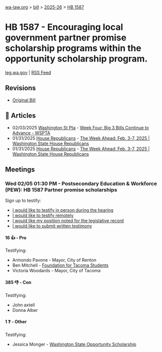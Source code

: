 [wa-law.org](/) > [bill](/bill/) > [2025-26](/bill/2025-26/) > [HB 1587](/bill/2025-26/hb/1587/)

# HB 1587 - Encouraging local government partner promise scholarship programs within the opportunity scholarship program.
[leg.wa.gov](https://app.leg.wa.gov/billsummary?BillNumber=1587&Year=2025&Initiative=false) | [RSS Feed](./rss.xml)

## Revisions
* [Original Bill](1/)

## 📰 Articles
* 02/03/2025 [Washington St Pta](/org/washington_st_pta/) - [Week Four: Big 3 Bills Continue to Advance - WSPTA](https://www.wastatepta.org/week-four-big-3-bills-continue-to-advance/#:~:text=HB%201587)
* 01/31/2025 [House Republicans](/org/house_republicans/) - [The Week Ahead: Feb. 3-7, 2025 | Washington State House Republicans](http://houserepublicans.wa.gov/week/the-week-ahead-feb-3-7-2025/#:~:text=HB%201587)
* 01/31/2025 [House Republicans](/org/house_republicans/) - [The Week Ahead: Feb. 3-7, 2025 | Washington State House Republicans](https://houserepublicans.wa.gov/week/the-week-ahead-feb-3-7-2025/#:~:text=HB%201587)

## Meetings
### Wed 02/05 01:30 PM - Postsecondary Education & Workforce (PEW): HB 1587 Partner promise scholarships
Sign up to testify:
* [I would like to testify in person during the hearing](https://app.leg.wa.gov/csi/Testifier/Add?chamber=House&mId=32677&aId=162624&caId=25471&tId=1)
* [I would like to testify remotely](https://app.leg.wa.gov/csi/Testifier/Add?chamber=House&mId=32677&aId=162624&caId=25471&tId=2)
* [I would like my position noted for the legislative record](https://app.leg.wa.gov/csi/Testifier/Add?chamber=House&mId=32677&aId=162624&caId=25471&tId=3)
* [I would like to submit written testimony](https://app.leg.wa.gov/csi/Testifier/Add?chamber=House&mId=32677&aId=162624&caId=25471&tId=4)

#### 16 👍 - Pro
Testifying:
* Armondo Pavone - Mayor, City of Renton
* Ben Mitchell - [Foundation for Tacoma Students](/org/foundation_for_tacoma_students/)
* Victoria Woodards - Mayor, City of Tacoma

#### 385 👎 - Con
Testifying:
* John axtell
* Donna Alber

#### 1 ❓ - Other
Testifying:
* Jessica Monger - [Washington State Opportunity Scholarship](/org/washington_state_opportunity_scholarship/)

